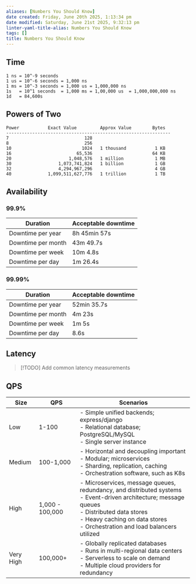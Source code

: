 ```yaml
---
aliases: [Numbers You Should Know]
date created: Friday, June 20th 2025, 1:13:34 pm
date modified: Saturday, June 21st 2025, 9:32:13 pm
linter-yaml-title-alias: Numbers You Should Know
tags: []
title: Numbers You Should Know
---
```


## Time

```text
1 ns = 10^-9 seconds
1 us = 10^-6 seconds = 1,000 ns
1 ms = 10^-3 seconds = 1,000 us = 1,000,000 ns
1s   = 10^1 seconds  = 1,000 ms = 1,00,000 us  = 1,000,000,000 ns
1d   = 84,600s 
```

## Powers of Two

```text
Power           Exact Value         Approx Value        Bytes
---------------------------------------------------------------
7                             128
8                             256
10                           1024   1 thousand           1 KB
16                         65,536                       64 KB
20                      1,048,576   1 million            1 MB
30                  1,073,741,824   1 billion            1 GB
32                  4,294,967,296                        4 GB
40              1,099,511,627,776   1 trillion           1 TB
```

## Availability

### 99.9%

| Duration           | Acceptable downtime |
|--------------------|---------------------|
| Downtime per year  | 8h 45min 57s        |
| Downtime per month | 43m 49.7s           |
| Downtime per week  | 10m 4.8s            |
| Downtime per day   | 1m 26.4s            |

### 99.99%

| Duration           | Acceptable downtime |
|--------------------|---------------------|
| Downtime per year  | 52min 35.7s         |
| Downtime per month | 4m 23s              |
| Downtime per week  | 1m 5s               |
| Downtime per day   | 8.6s                |

## Latency

> [!TODO] Add common latency measurements

## QPS

| Size      | QPS             | Scenarios                                                                                                                                                                                                                         |
| --------- | --------------- | --------------------------------------------------------------------------------------------------------------------------------------------------------------------------------------------------------------------------------- |
| Low       | 1-100           | - Simple unified backends; express/django<br>- Relational database; PostgreSQL/MySQL<br>- Single server instance                                                                                                                  |
| Medium    | 100-1,000       | - Horizontal and decoupling important<br>- Modular; microservices<br>- Sharding, replication, caching<br>- Orchestration software, such as K8s                                                                                    |
| High      | 1,000 - 100,000 | - Microservices, message queues, redundancy, and distributed systems<br>- Event-driven architecture; message queues<br>- Distributed data stores<br>- Heavy caching on data stores<br>- Orchestration and load balancers utilized |
| Very High | 100,000+        | - Globally replicated databases<br>- Runs in multi-regional data centers<br>- Serverless to scale on demand<br>- Multiple cloud providers for redundancy                                                                          |
